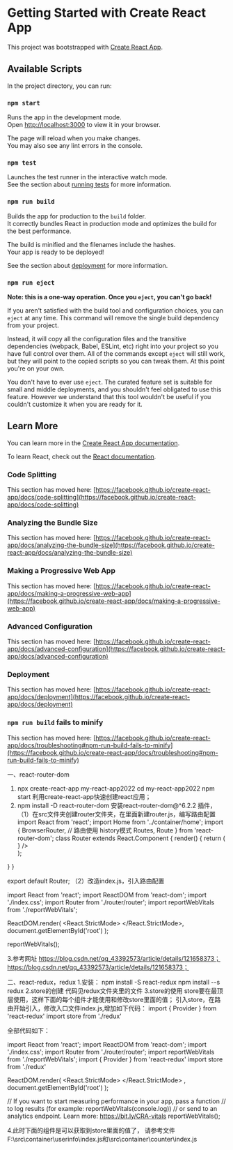 # Getting Started with Create React App

This project was bootstrapped with [Create React App](https://github.com/facebook/create-react-app).

## Available Scripts

In the project directory, you can run:

### `npm start`

Runs the app in the development mode.\
Open [http://localhost:3000](http://localhost:3000) to view it in your browser.

The page will reload when you make changes.\
You may also see any lint errors in the console.

### `npm test`

Launches the test runner in the interactive watch mode.\
See the section about [running tests](https://facebook.github.io/create-react-app/docs/running-tests) for more information.

### `npm run build`

Builds the app for production to the `build` folder.\
It correctly bundles React in production mode and optimizes the build for the best performance.

The build is minified and the filenames include the hashes.\
Your app is ready to be deployed!

See the section about [deployment](https://facebook.github.io/create-react-app/docs/deployment) for more information.

### `npm run eject`

**Note: this is a one-way operation. Once you `eject`, you can't go back!**

If you aren't satisfied with the build tool and configuration choices, you can `eject` at any time. This command will remove the single build dependency from your project.

Instead, it will copy all the configuration files and the transitive dependencies (webpack, Babel, ESLint, etc) right into your project so you have full control over them. All of the commands except `eject` will still work, but they will point to the copied scripts so you can tweak them. At this point you're on your own.

You don't have to ever use `eject`. The curated feature set is suitable for small and middle deployments, and you shouldn't feel obligated to use this feature. However we understand that this tool wouldn't be useful if you couldn't customize it when you are ready for it.

## Learn More

You can learn more in the [Create React App documentation](https://facebook.github.io/create-react-app/docs/getting-started).

To learn React, check out the [React documentation](https://reactjs.org/).

### Code Splitting

This section has moved here: [https://facebook.github.io/create-react-app/docs/code-splitting](https://facebook.github.io/create-react-app/docs/code-splitting)

### Analyzing the Bundle Size

This section has moved here: [https://facebook.github.io/create-react-app/docs/analyzing-the-bundle-size](https://facebook.github.io/create-react-app/docs/analyzing-the-bundle-size)

### Making a Progressive Web App

This section has moved here: [https://facebook.github.io/create-react-app/docs/making-a-progressive-web-app](https://facebook.github.io/create-react-app/docs/making-a-progressive-web-app)

### Advanced Configuration

This section has moved here: [https://facebook.github.io/create-react-app/docs/advanced-configuration](https://facebook.github.io/create-react-app/docs/advanced-configuration)

### Deployment

This section has moved here: [https://facebook.github.io/create-react-app/docs/deployment](https://facebook.github.io/create-react-app/docs/deployment)

### `npm run build` fails to minify

This section has moved here: [https://facebook.github.io/create-react-app/docs/troubleshooting#npm-run-build-fails-to-minify](https://facebook.github.io/create-react-app/docs/troubleshooting#npm-run-build-fails-to-minify)
<!-- tian++++ -->
一、react-router-dom
1. npx create-react-app my-react-app2022
cd my-react-app2022
npm start
利用create-react-app快速创建react应用；
2. npm install -D react-router-dom
安装react-router-dom@^6.2.2 插件，
（1）在src文件夹创建router文件夹，在里面新建router.js，编写路由配置
import React from 'react';
import Home from '../container/home';
import {
  BrowserRouter, // 路由使用 history模式
  Routes,
  Route
} from 'react-router-dom';
class Router extends React.Component {
  render() {
    return (
      <div className="Router">
        <BrowserRouter>
          <Routes>
            <Route exact path='/' element={<Home />} />
          </Routes>
        </BrowserRouter>
      </div>
    );
  }
}

export default Router;
（2）改造index.js，引入路由配置

import React from 'react';
import ReactDOM from 'react-dom';
import './index.css';
import Router from './router/router';
import reportWebVitals from './reportWebVitals';

ReactDOM.render(
  <React.StrictMode>
      <Router />
  </React.StrictMode>,
  document.getElementById('root')
);

reportWebVitals();

3.参考网址
https://blog.csdn.net/qq_43392573/article/details/121658373；
https://blog.csdn.net/qq_43392573/article/details/121658373；

二、react-redux，redux
1.安装：
npm install -S react-redux
npm install --s redux
2.store的创建
代码见redux文件夹里的文件
3.store的使用
store要在最顶层使用，这样下面的每个组件才能使用和修改store里面的值；
引入store，在路由开始引入，修改入口文件index.js,增加如下代码：
import { Provider } from 'react-redux'
import store from './redux'
<Provider store={store}>
</Provider>

全部代码如下：

import React from 'react';
import ReactDOM from 'react-dom';
import './index.css';
import Router from './router/router';
import reportWebVitals from './reportWebVitals';
import { Provider } from 'react-redux'
import store from './redux'


ReactDOM.render(
  <Provider store={store}>
    <React.StrictMode>
      <Router />
    </React.StrictMode>
  </Provider>,
  document.getElementById('root')
);

// If you want to start measuring performance in your app, pass a function
// to log results (for example: reportWebVitals(console.log))
// or send to an analytics endpoint. Learn more: https://bit.ly/CRA-vitals
reportWebVitals();

4.此时下面的组件是可以获取到store里面的值了，
请参考文件F:\src\container\userinfo\index.js和\src\container\counter\index.js





